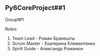 ## Py6CoreProject##1

Group№1

Roles:
    
1) Team Lead - Роман Бранешты
2) Scrum Master - Екатерина Клементенко
3) Spirit Guide - Александр Романюк
